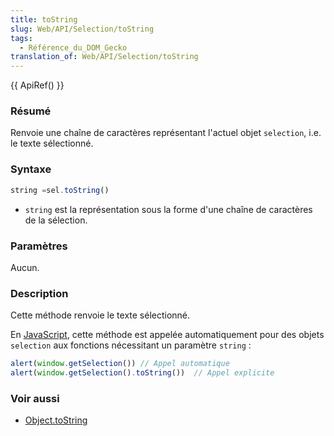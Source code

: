 ```yaml
---
title: toString
slug: Web/API/Selection/toString
tags:
  - Référence_du_DOM_Gecko
translation_of: Web/API/Selection/toString
---
```


{{ ApiRef() }}

### Résumé

Renvoie une chaîne de caractères représentant l'actuel objet `selection`, i.e. le texte sélectionné.

### Syntaxe

```js
string =sel.toString()
```

- `string` est la représentation sous la forme d'une chaîne de caractères de la sélection.

### Paramètres

Aucun.

### Description

Cette méthode renvoie le texte sélectionné.

En [JavaScript](/fr/JavaScript), cette méthode est appelée automatiquement pour des objets `selection` aux fonctions nécessitant un paramètre `string`&nbsp;:

```js
alert(window.getSelection()) // Appel automatique
alert(window.getSelection().toString())  // Appel explicite
```

### Voir aussi

- [Object.toString](/fr/Référence_de_JavaScript_1.5_Core/Objets_globaux/Object/toString)

